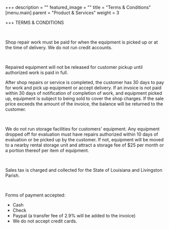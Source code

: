+++
description = ""
featured_image = ""
title = "Terms & Conditions"
[menu.main]
parent = "Product & Services"
weight = 3

+++
TERMS & CONDITIONS

​

Shop repair work must be paid for when the equipment is picked up or at the time of delivery. We do not run credit accounts.

​

Repaired equipment will not be released for customer pickup until authorized work is paid in full.

After shop repairs or service is completed, the customer has 30 days to pay for work and pick up equipment or accept delivery. If an invoice is not paid within 30 days of notification of completion of work, and equipment picked up, equipment is subject to being sold to cover the shop charges. If the sale price exceeds the amount of the invoice, the balance will be returned to the customer.

​

We do not run storage facilities for customers' equipment. Any equipment dropped off for evaluation must have repairs authorized within 10 days of evaluation or be picked up by the customer. If not, equipment will be moved to a nearby rental storage unit and attract a storage fee of $25 per month or a portion thereof per item of equipment.

​

Sales tax is charged and collected for the State of Louisiana and Livingston Parish.

​

Forms of payment accepted:

* Cash
* Check
* Paypal (a transfer fee of 2.9% will be added to the invoice)
* We do not accept credit cards.